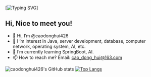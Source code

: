 [![Typing SVG](https://readme-typing-svg.demolab.com?font=Fira+Code&pause=1000&color=516FA7&random=false&width=435&separator=%3C&lines=System.out.println(%22Hello%2C+World!%22);%3Cprint(%22Hello%2C+World!%22)%3Cprintf(%22Hello%2C+World!%22);)]
## Hi, Nice to meet you!
- 👋 Hi, I’m @caodonghui426
- 👀 I ’m interest in Java, server development, database, computer network, operating system, AI, etc.
- 🌱 I’m currently learning SpringBoot, AI.
- 📫 How to reach me? Email: cao_dong_hui@163.com

![caodonghui426's GitHub stats](https://github-readme-stats.vercel.app/api?username=caodonghui426&show_icons=true&theme=transparent)
[![Top Langs](https://github-readme-stats.vercel.app/api/top-langs/?username=caodonghui426&layout=compact)](https://github.com/caodonghui426/github-readme-stats)
